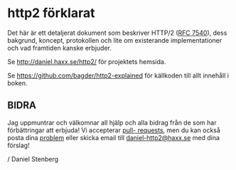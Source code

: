 http2 förklarat
===============

Det här är ett detaljerat dokument som beskriver HTTP/2 ([RFC
7540](https://httpwg.github.io/specs/rfc7540.html)), dess bakgrund, koncept,
protokollen och lite om existerande implementationer och vad framtiden kanske
erbjuder.

Se http://daniel.haxx.se/http2/ för projektets hemsida.

Se https://github.com/bagder/http2-explained för källkoden till allt innehåll
i boken.


BIDRA
------

Jag uppmuntrar och välkomnar all hjälp och alla bidrag från de som har
förbättringar att erbjuda! Vi accepterar [pull-
requests](https://github.com/bagder/http2-explained/pulls), men du kan också
posta dina [problem](https://github.com/bagder/http2-explained/issues) eller
skicka email till daniel-http2@haxx.se med dina förslag!

 / Daniel Stenberg
